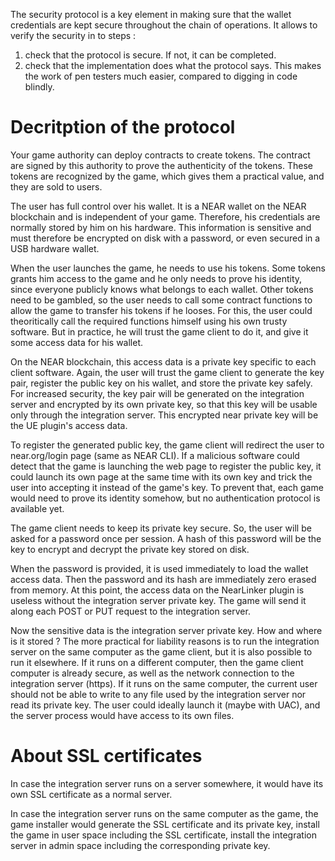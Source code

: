 The security protocol is a key element in making sure that the wallet credentials are kept secure throughout the chain of operations. It allows to verify the security in to steps :
1. check that the protocol is secure. If not, it can be completed.
2. check that the implementation does what the protocol says. This makes the work of pen testers much easier, compared to digging in code blindly.

# Decritption of the protocol

Your game authority can deploy contracts to create tokens. The contract are signed by this authority to prove the authenticity of the tokens. These tokens are recognized by the game, which gives them a practical value, and they are sold to users.

The user has full control over his wallet. It is a NEAR wallet on the NEAR blockchain and is independent of your game. Therefore, his credentials are normally stored by him on his hardware. This information is sensitive and must therefore be encrypted on disk with a password, or even secured in a USB hardware wallet.

When the user launches the game, he needs to use his tokens. Some tokens grants him access to the game and he only needs to prove his identity, since everyone publicly knows what belongs to each wallet. Other tokens need to be gambled, so the user needs to call some contract functions to allow the game to transfer his tokens if he looses. For this, the user could theoritically call the required functions himself using his own trusty software. 
But in practice, he will trust the game client to do it, and give it some access data for his wallet. 

On the NEAR blockchain, this access data is a private key specific to each client software. Again, the user will trust the game client to generate the key pair, register the public key on his wallet, and store the private key safely.
For increased security, the key pair will be generated on the integration server and encrypted by its own private key, so that this key will be usable only through the integration server. This encrypted near private key will be the UE plugin's access data.

 To register the generated public key, the game client will redirect the user to near.org/login page (same as NEAR CLI). If a malicious software could detect that the game is launching the web page to register the public key, it could launch its own page at the same time with its own key and trick the user into accepting it instead of the game's key. To prevent that, each game would need to prove its identity somehow, but no authentication protocol is available yet.

The game client needs to keep its private key secure. So, the user will be asked for a password once per session. A hash of this password will be the key to encrypt and decrypt the private key stored on disk. 

When the password is provided, it is used immediately to load the wallet access data. Then the password and its hash are immediately zero erased from memory. At this point, the access data on the NearLinker plugin is useless without the integration server private key. The game will send it along each POST or PUT request to the integration server.

Now the sensitive data is the integration server private key. How and where is it stored ? The more practical for liability reasons is to run the integration server on the same computer as the game client, but it is also possible to run it elsewhere. If it runs on a different computer, then the game client computer is already secure, as well as the network connection to the integration server (https). If it runs on the same computer, the current user should not be able to write to any file used by the integration server nor read its private key. The user could ideally launch it (maybe with UAC), and the server process would have access to its own files. 

# About SSL certificates

In case the integration server runs on a server somewhere, it would have its own SSL certificate as a normal server.

In case the integration server runs on the same computer as the game, the game installer would generate the SSL certificate and its private key, install the game in user space including the SSL certificate, install the integration server in admin space including the corresponding private key.

